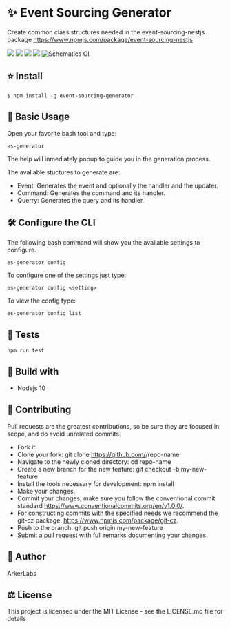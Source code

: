 # ✨ Event Sourcing Generator  
Create common class structures needed in the event-sourcing-nestjs package https://www.npmjs.com/package/event-sourcing-nestjs

[![](https://badgen.net/npm/v/event-sourcing-generator)](https://www.npmjs.com/package/event-sourcing-generator) ![](https://badgen.net/npm/license/event-sourcing-generator) ![](https://badgen.net/bundlephobia/min/event-sourcing-generator) ![](https://badgen.net/npm/dt/event-sourcing-generator) ![Schematics CI](https://github.com/ArkerLabs/event-sourcing-generator/workflows/Schematics%20CI/badge.svg)


## ⭐️ Install
```
$ npm install -g event-sourcing-generator
```

## 📖 Basic Usage
Open your favorite bash tool and type:
```
es-generator
```

The help will inmediately popup to guide you in the generation process.

The avaliable stuctures to generate are:
- Event: Generates the event and optionally the handler and the updater.
- Command: Generates the command and its handler.
- Querry: Generates the query and its handler.


## 🛠 Configure the CLI
The following bash command  will show you the avaliable settings to configure.

```
es-generator config
```

To configure one of the settings just type: 
```
es-generator config <setting>
```

To view the config type:
```
es-generator config list
```


## 🧪 Tests
```
npm run test
```


## 🏦 Build with
- Nodejs 10

## 🤝 Contributing
Pull requests are the greatest contributions, so be sure they are focused in scope, and do avoid unrelated commits.

- Fork it!
- Clone your fork: git clone https://github.com/<your-username>/repo-name
- Navigate to the newly cloned directory: cd repo-name
- Create a new branch for the new feature: git checkout -b my-new-feature
- Install the tools necessary for development: npm install
- Make your changes.
- Commit your changes, make sure you follow the conventional commit standard https://www.conventionalcommits.org/en/v1.0.0/. 
- For constructing commits with the specified needs we recommend the git-cz package. https://www.npmjs.com/package/git-cz.
- Push to the branch: git push origin my-new-feature
- Submit a pull request with full remarks documenting your changes.


## 📝 Author  
ArkerLabs


## ‎‍⚖️ License  
This project is licensed under the  MIT License - see the LICENSE.md file for details

